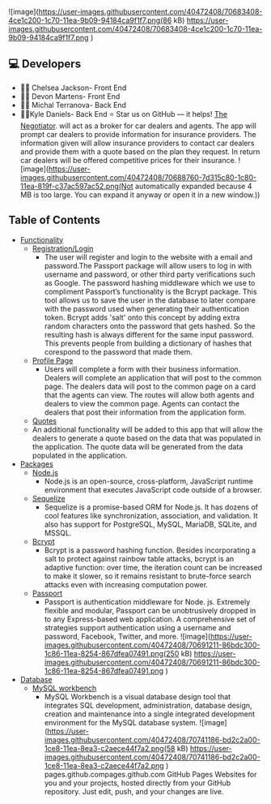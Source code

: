 ![image](https://user-images.githubusercontent.com/40472408/70683408-4ce1c200-1c70-11ea-9b09-94184ca9f1f7.png(86 kB)
https://user-images.githubusercontent.com/40472408/70683408-4ce1c200-1c70-11ea-9b09-94184ca9f1f7.png
)
## :computer: Developers
* :woman_mechanic: Chelsea Jackson- Front End
* :woman_office_worker: Devon Martens- Front End
* :woman_office_worker: Michal Terranova- Back End
*  :man_teacher:Kyle Daniels- Back End
:star:️ Star us on GitHub — it helps!
[The Negotiator](https://pages.github.com/).  will act as a broker for car dealers and agents. The app will prompt car dealers to provide information for insurance  providers. The information given will allow insurance providers to contact car dealers and provide them with a quote based  on the plan they request. In return car dealers will be offered competitive prices for their insurance.
![image](https://user-images.githubusercontent.com/40472408/70688760-7d315c80-1c80-11ea-819f-c37ac597ac52.png(Not automatically expanded because 4 MB is too large. You can expand it anyway or open it in a new window.))
## Table of Contents
- [Functionality](#Functionality)
    - [Registration/Login](#typo3-extension-repository)
      - The user will register and login to the website with a email and password.The Passport package will allow users to log in with username and password, or other third party verifications such as Google. The password hashing middleware which we use to compliment Passport’s functionality is the Bcrypt package. This tool allows us to save the user in the database to later compare with the password used when generating their authentication token. Bcrypt adds 'salt' onto this concept by adding extra random characters onto the password that gets hashed. So the resulting hash is always different for the same input password. This prevents people from building a dictionary of hashes that corespond to the password that made them.
    - [Profile Page](#typo3-extension-repository)
      - Users will complete a form with their business information. Dealers will complete an application that will post to the common page. The dealers data will post to the common page on a card that the agents can view. The routes will allow both agents and dealers to view the common page. Agents can contact the dealers that post their information from the application form.
    - [Quotes](#typo3-extension-repository)
    - An additional functionality will be added to this app that will allow the dealers to generate a quote based on the data that was populated in the application. The quote data will be generated from the data populated in the application.
- [Packages](#Packages)
    - [Node.js](#typo3-extension-repository)
      - Node.js is an open-source, cross-platform, JavaScript runtime environment that executes JavaScript code outside of a      browser.
    - [Sequelize](#typo3-extension-repository)
      - Sequelize is a promise-based ORM for Node.js. It has dozens of cool features like synchronization, association, and validation. It also has support for PostgreSQL, MySQL, MariaDB, SQLite, and MSSQL.
    - [Bcrypt](#typo3-extension-repository)
      - Bcrypt is a password hashing function. Besides incorporating a salt to protect against rainbow table attacks, bcrypt is an adaptive function: over time, the iteration count can be increased to make it slower, so it remains resistant to brute-force search attacks even with increasing computation power.
    - [Passport](#typo3-extension-repository)
      - Passport is authentication middleware for Node. js. Extremely flexible and modular, Passport can be unobtrusively dropped in to any Express-based web application. A comprehensive set of strategies support authentication using a username and password, Facebook, Twitter, and more.
    ![image](https://user-images.githubusercontent.com/40472408/70691211-86bdc300-1c86-11ea-8254-867dfea07491.png(250 kB)
https://user-images.githubusercontent.com/40472408/70691211-86bdc300-1c86-11ea-8254-867dfea07491.png
)
 - [Database](#Packages)
    - [MySQL workbench](#typo3-extension-repository)
      - MySQL Workbench is a visual database design tool that integrates SQL development, administration, database design, creation and maintenance into a single integrated development environment for the MySQL database system.
      ![image](https://user-images.githubusercontent.com/40472408/70741186-bd2c2a00-1ce8-11ea-8ea3-c2aece44f7a2.png(58 kB)
https://user-images.githubusercontent.com/40472408/70741186-bd2c2a00-1ce8-11ea-8ea3-c2aece44f7a2.png
)
pages.github.compages.github.com
GitHub Pages
Websites for you and your projects, hosted directly from your GitHub repository. Just edit, push, and your changes are live.
